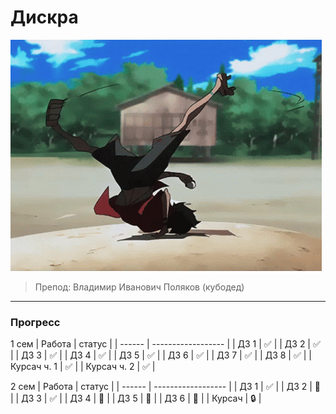 # Дискра
![gif](https://github.com/bilyardvmetro/ITMO-System-Application-Software/blob/main/gifs/DiscreteMathReadme.gif)

> Препод: Владимир Иванович Поляков (кубодед)

---

### Прогресс
1 сем
| Работа | статус 			  |
| ------ | ------------------ |
|  ДЗ 1  | :white_check_mark: |
|  ДЗ 2  | :white_check_mark: |
|  ДЗ 3  | :white_check_mark: | 
|  ДЗ 4  | :white_check_mark: |
|  ДЗ 5  | :white_check_mark: |
|  ДЗ 6  | :white_check_mark: |
|  ДЗ 7  | :white_check_mark: |
|  ДЗ 8  | :white_check_mark: |
|  Курсач ч. 1  | :white_check_mark: |
|  Курсач ч. 2  | :white_check_mark: |


2 сем
| Работа | статус 			  |
| ------ | ------------------ |
|  ДЗ 1  | :white_check_mark: |
|  ДЗ 2  | :construction: |
|  ДЗ 3  | :white_check_mark: | 
|  ДЗ 4  | :construction: |
|  ДЗ 5  | :construction: |
|  ДЗ 6  | :construction: |
| Курсач | :lock: |
